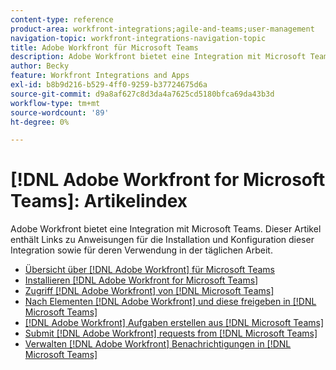 ```yaml
---
content-type: reference
product-area: workfront-integrations;agile-and-teams;user-management
navigation-topic: workfront-integrations-navigation-topic
title: Adobe Workfront für Microsoft Teams
description: Adobe Workfront bietet eine Integration mit Microsoft Teams. Dieser Artikel enthält Links zu Anweisungen für die Installation und Konfiguration dieser Integration sowie für deren Verwendung in der täglichen Arbeit.
author: Becky
feature: Workfront Integrations and Apps
exl-id: b8b9d216-b529-4ff0-9259-b37724675d6a
source-git-commit: d9a8af627c8d3da4a7625cd5180bfca69da43b3d
workflow-type: tm+mt
source-wordcount: '89'
ht-degree: 0%

---
```


# [!DNL Adobe Workfront for Microsoft Teams]: Artikelindex

<!--Audited: 01/2024-->

Adobe Workfront bietet eine Integration mit Microsoft Teams. Dieser Artikel enthält Links zu Anweisungen für die Installation und Konfiguration dieser Integration sowie für deren Verwendung in der täglichen Arbeit.

* [Übersicht über [!DNL Adobe Workfront] für Microsoft Teams](../../workfront-integrations-and-apps/using-workfront-with-microsoft-teams/workfront-for-microsoft-teams.md)
* [Installieren [!DNL Adobe Workfront for Microsoft Teams]](../../workfront-integrations-and-apps/using-workfront-with-microsoft-teams/install-workfront-ms-teams.md)
* [Zugriff [!DNL Adobe Workfront] von [!DNL Microsoft Teams]](../../workfront-integrations-and-apps/using-workfront-with-microsoft-teams/access-workfront-from-ms-teams.md)
* [Nach Elementen  [!DNL Adobe Workfront]  und diese freigeben in [!DNL Microsoft Teams]](../../workfront-integrations-and-apps/using-workfront-with-microsoft-teams/search-for-and-share-wf-items-in-ms-teams.md)
* [ [!DNL Adobe Workfront] Aufgaben erstellen aus [!DNL Microsoft Teams]](../../workfront-integrations-and-apps/using-workfront-with-microsoft-teams/create-workfront-tasks-from-ms-teams.md)
* [Submit [!DNL Adobe Workfront] requests from [!DNL Microsoft Teams]](../../workfront-integrations-and-apps/using-workfront-with-microsoft-teams/submit-workfront-requests-from-ms-teams.md)
* [Verwalten  [!DNL Adobe Workfront]  Benachrichtigungen in [!DNL Microsoft Teams]](../../workfront-integrations-and-apps/using-workfront-with-microsoft-teams/manage-wf-notifications-approval-requests-ms-teams.md)
